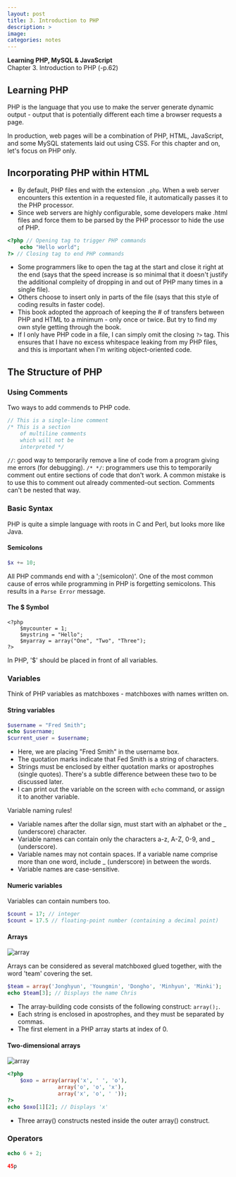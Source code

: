 ```yaml
---
layout: post
title: 3. Introduction to PHP
description: >
image: 
categories: notes
---
```

**Learning PHP, MySQL & JavaScript**<br/>
Chapter 3. Introduction to PHP (-p.62)

## Learning PHP
PHP is the language that you use to make the server generate dynamic output - output that is potentially different each time a browser requests a page.

In production, web pages will be a combination of PHP, HTML, JavaScript, and some MySQL statements laid out using CSS. For this chapter and on, let's focus on PHP only.

## Incorporating PHP within HTML
* By default, PHP files end with the extension `.php`. When a web server encounters this extention in a requested file, it automatically passes it to the PHP processor.
* Since web servers are highly configurable, some developers make .html files and force them to be parsed by the PHP processor to hide the use of PHP.

~~~php
<?php // Opening tag to trigger PHP commands
    echo "Hello world";
?> // Closing tag to end PHP commands
~~~

* Some programmers like to open the tag at the start and close it right at the end (says that the speed increase is so minimal that it doesn't justify the additional compleity of dropping in and out of PHP many times in a single file).
* Others choose to insert only in parts of the file (says that this style of coding results in faster code).
* This book adopted the approach of keeping the # of transfers between PHP and HTML to a minimum - only once or twice. But try to find my own style getting through the book.
* If I only have PHP code in a file, I can simply omit the closing `?>` tag. This ensures that I have no excess whitespace leaking from my PHP files, and this is important when I'm writing object-oriented code.

## The Structure of PHP

### Using Comments
Two ways to add commends to PHP code.
~~~php
// This is a single-line comment 
/* This is a section
    of multiline comments
    which will not be
    interpreted */
~~~
`//`: good way to temporarily remove a line of code from a program giving me errors (for debugging).
`/* */`: programmers use this to temporarily comment out entire sections of code that don't work. A common mistake is to use this to comment out already commented-out section. Comments can't be nested that way. 

### Basic Syntax
PHP is quite a simple language with roots in C and Perl, but looks more like Java. 

#### Semicolons
~~~php
$x += 10;
~~~
All PHP commands end with a ';(semicolon)'. One of the most common cause of erros while programming in PHP is forgetting semicolons. This results in a `Parse Error` message.

#### The $ Symbol
~~~
<?php
    $mycounter = 1;
    $mystring = "Hello";
    $myarray = array("One", "Two", "Three");
?>
~~~
In PHP, '$' should be placed in front of all variables. 

### Variables
Think of PHP variables as matchboxes - matchboxes with names written on.

#### String variables
~~~php
$username = "Fred Smith";
echo $username;
$current_user = $username;
~~~
* Here, we are placing "Fred Smith" in the username box.
* The quotation marks indicate that Fed Smith is a string of characters.
* Strings must be enclosed by either quotation marks or apostrophes (single quotes). There's a subtle difference between these two to be discussed later.
* I can print out the variable on the screen with `echo` command, or assign it to another variable.

Variable naming rules!
* Variable names after the dollar sign, must start with an alphabet or the _ (underscore) character.
* Variable names can contain only the characters a-z, A-Z, 0-9, and _ (underscore).
* Variable names may not contain spaces. If a variable name comprise more than one word, include _ (underscore) in between the words.
* Variable names are case-sensitive.

#### Numeric variables
Variables can contain numbers too. 
~~~php
$count = 17; // integer
$count = 17.5 // floating-point number (containing a decimal point)
~~~

#### Arrays
![array](http://mocha.dothome.co.kr/images/190319-php-1.png)

Arrays can be considered as several matchboxed glued together, with the word 'team' covering the set.

~~~php
$team = array('Jonghyun', 'Youngmin', 'Dongho', 'Minhyun', 'Minki');
echo $team[3]; // Displays the name Chris
~~~
* The array-building code consists of the following construct: `array();`.
* Each string is enclosed in apostrophes, and they must be separated by commas.
* The first element in a PHP array starts at index of 0. 

#### Two-dimensional arrays
![array](http://mocha.dothome.co.kr/images/190319-php-2.png)
~~~php
<?php
    $oxo = array(array('x', ' ', 'o'),
                array('o', 'o', 'x'),
                array('x', 'o', ' '));
?>
echo $oxo[1][2]; // Displays 'x'
~~~
* Three array() constructs nested inside the outer array() construct.

### Operators
~~~php
echo 6 + 2;

45p